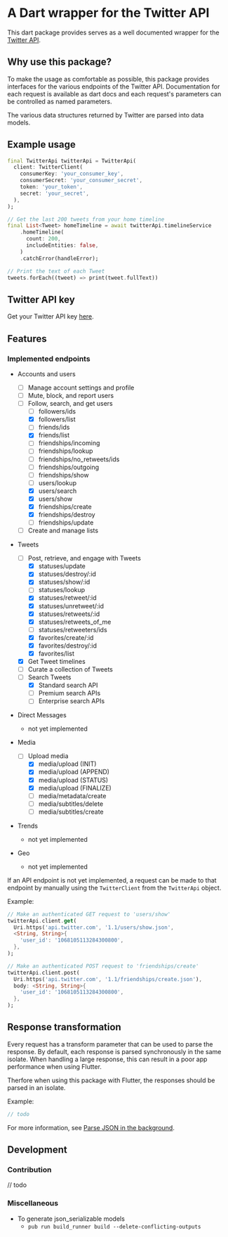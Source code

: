 # A Dart wrapper for the Twitter API

This dart package provides serves as a well documented wrapper for the [Twitter
API](https://developer.twitter.com/).

## Why use this package?

To make the usage as comfortable as possible, this package provides interfaces
for the various endpoints of the Twitter API. Documentation for each request is
available as dart docs and each request's parameters can be controlled as named
parameters.

The various data structures returned by Twitter are parsed into data models.

## Example usage

```dart
final TwitterApi twitterApi = TwitterApi(
  client: TwitterClient(
    consumerKey: 'your_consumer_key',
    consumerSecret: 'your_consumer_secret',
    token: 'your_token',
    secret: 'your_secret',
  ),
);

// Get the last 200 tweets from your home timeline
final List<Tweet> homeTimeline = await twitterApi.timelineService
    .homeTimeline(
      count: 200,
      includeEntities: false,
    )
    .catchError(handleError);

// Print the text of each Tweet
tweets.forEach((tweet) => print(tweet.fullText))
```

## Twitter API key

Get your Twitter API key
[here](https://developer.twitter.com/en/apply-for-access).

## Features

### Implemented endpoints

- Accounts and users
  - [ ] Manage account settings and profile
  - [ ] Mute, block, and report users
  - [ ] Follow, search, and get users
    - [ ] followers/ids
    - [x] followers/list
    - [ ] friends/ids
    - [x] friends/list
    - [ ] friendships/incoming
    - [ ] friendships/lookup
    - [ ] friendships/no_retweets/ids
    - [ ] friendships/outgoing
    - [ ] friendships/show
    - [ ] users/lookup
    - [x] users/search
    - [x] users/show
    - [x] friendships/create
    - [x] friendships/destroy
    - [ ] friendships/update
  - [ ] Create and manage lists

- Tweets
  - [ ] Post, retrieve, and engage with Tweets
    - [x] statuses/update
    - [x] statuses/destroy/:id
    - [x] statuses/show/:id
    - [ ] statuses/lookup
    - [x] statuses/retweet/:id
    - [x] statuses/unretweet/:id
    - [x] statuses/retweets/:id
    - [x] statuses/retweets_of_me
    - [ ] statuses/retweeters/ids
    - [x] favorites/create/:id
    - [x] favorites/destroy/:id
    - [x] favorites/list
  - [x] Get Tweet timelines
  - [ ] Curate a collection of Tweets
  - [ ] Search Tweets
    - [x] Standard search API
    - [ ] Premium search APIs
    - [ ] Enterprise search APIs

- Direct Messages
  - not yet implemented

- Media
  - [ ] Upload media
    - [x] media/upload (INIT)
    - [x] media/upload (APPEND)
    - [x] media/upload (STATUS)
    - [x] media/upload (FINALIZE)
    - [ ] media/metadata/create
    - [ ] media/subtitles/delete
    - [ ] media/subtitles/create

- Trends
  - not yet implemented

- Geo
  - not yet implemented

If an API endpoint is not yet implemented, a request can be made to that
endpoint by manually using the `TwitterClient` from the `TwitterApi` object.

Example:

```dart
// Make an authenticated GET request to 'users/show'
twitterApi.client.get(
  Uri.https('api.twitter.com', '1.1/users/show.json',
  <String, String>{
    'user_id': '1068105113284300800',
  },
);

// Make an authenticated POST request to 'friendships/create'
twitterApi.client.post(
  Uri.https('api.twitter.com', '1.1/friendships/create.json'),
  body: <String, String>{
    'user_id': '1068105113284300800',
  },
);
```

## Response transformation

Every request has a transform parameter that can be used to parse the response.
By default, each response is parsed synchronously in the same isolate. When
handling a large response, this can result in a poor app performance when using
Flutter.

Therfore when using this package with Flutter, the responses should be parsed in
an isolate.

Example:

```dart
// todo
```

For more information, see [Parse JSON in the background](https://flutter.dev/docs/cookbook/networking/background-parsing).

## Development

### Contribution

// todo

### Miscellaneous

- To generate json_serializable models
  - `pub run build_runner build --delete-conflicting-outputs`
